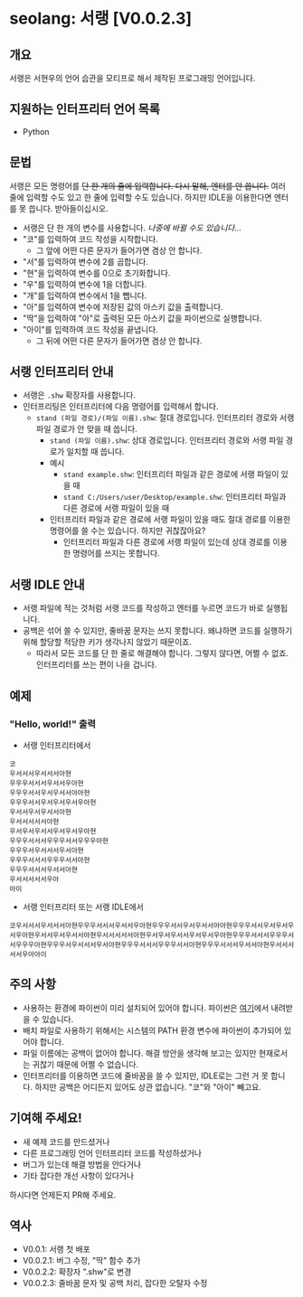 # seolang: 서랭 [V0.0.2.3]

## 개요
서랭은 서현우의 언어 습관을 모티프로 해서 제작된 프로그래밍 언어입니다.

## 지원하는 인터프리터 언어 목록
* Python

## 문법
서랭은 모든 명령어를 ~~단 한 개의 줄에 입력합니다. 다시 말해, 엔터를 안 씁니다.~~ 여러 줄에 입력할 수도 있고 한 줄에 입력할 수도 있습니다. 하지만 IDLE을 이용한다면 엔터를 못 씁니다. 받아들이십시오.
* 서랭은 단 한 개의 변수를 사용합니다. _나중에 바뀔 수도 있습니다..._
* "코"를 입력하여 코드 작성을 시작합니다.
  * 그 앞에 어떤 다른 문자가 들어가면 겸상 안 합니다.
* "서"를 입력하여 변수에 2를 곱합니다.
* "현"을 입력하여 변수를 0으로 초기화합니다.
* "우"를 입력하여 변수에 1을 더합니다.
* "개"를 입력하여 변수에서 1을 뺍니다.
* "아"를 입력하여 변수에 저장된 값의 아스키 값을 출력합니다.
* "딱"을 입력하여 "아"로 출력된 모든 아스키 값을 파이썬으로 실행합니다.
* "아이"를 입력하여 코드 작성을 끝냅니다.
  * 그 뒤에 어떤 다른 문자가 들어가면 겸상 안 합니다.

## 서랭 인터프리터 안내
* 서랭은 `.shw` 확장자를 사용합니다.
* 인터프리팅은 인터프리터에 다음 명령어를 입력해서 합니다.
  * `stand (파일 경로)/(파일 이름).shw`: 절대 경로입니다. 인터프리터 경로와 서랭 파일 경로가 안 맞을 때 씁니다.
    * `stand (파일 이름).shw`: 상대 경로입니다. 인터프리터 경로와 서랭 파일 경로가 일치할 때 씁니다.
    * 예시
      * `stand example.shw`: 인터프리터 파일과 같은 경로에 서랭 파일이 있을 때
      * `stand C:/Users/user/Desktop/example.shw`: 인터프리터 파일과 다른 경로에 서랭 파일이 있을 때
    * 인터프리터 파일과 같은 경로에 서랭 파일이 있을 때도 절대 경로를 이용한 명령어를 쓸 수는 있습니다. 하지만 귀찮잖아요?
      * 인터프리터 파일과 다른 경로에 서랭 파일이 있는데 상대 경로를 이용한 명령어를 쓰지는 못합니다. 

## 서랭 IDLE 안내
* 서랭 파일에 적는 것처럼 서랭 코드를 작성하고 엔터를 누르면 코드가 바로 실행됩니다.
* 공백은 섞어 쓸 수 있지만, 줄바꿈 문자는 쓰지 못합니다. 왜냐하면 코드를 실행하기 위해 할당할 적당한 키가 생각나지 않았기 때문이죠.
  * 따라서 모든 코드를 단 한 줄로 해결해야 합니다. 그렇지 않다면, 어쩔 수 없죠. 인터프리터를 쓰는 편이 나을 겁니다.

## 예제

### "Hello, world!" 출력
* 서랭 인터프리터에서
```
코
우서서서우서서서아현
우우우서서서우서서우아현
우우우서서우서우서서아아현
우우우서서우서우서우서우아현
우서서우서우서서아현
우서서서서서아현
우서우서우서서우서우서우아현
우우우서서서우우우서서우우우아현
우우우서우서서서우서아현
우우우서서서우우우서서아현
우우우서서서우서서아현
우서서서서서우아
아이
```

* 서랭 인터프리터 또는 서랭 IDLE에서
```
코우서서서우서서서아현우우우서서서우서서우아현우우우서서우서우서서아아현우우우서서우서우서우서우아현우서서우서우서서아현우서서서서서아현우서우서우서서우서우서우아현우우우서서서우우우서서우우우아현우우우서우서서서우서아현우우우서서서우우우서서아현우우우서서서우서서아현우서서서서서우아아이
```

## 주의 사항
* 사용하는 환경에 파이썬이 미리 설치되어 있어야 합니다. 파이썬은 [여기](https://www.python.org/)에서 내려받을 수 있습니다.
* 배치 파일로 사용하기 위해서는 시스템의 PATH 환경 변수에 파이썬이 추가되어 있어야 합니다.
* 파일 이름에는 공백이 없어야 합니다. 해결 방안을 생각해 보고는 있지만 현재로서는 귀찮기 때문에 어쩔 수 없습니다.
* 인터프리터를 이용하면 코드에 줄바꿈을 쓸 수 있지만, IDLE로는 그런 거 못 합니다. 하지만 공백은 어디든지 있어도 상관 없습니다. "코"와 "아이" 빼고요.

## 기여해 주세요!
* 새 예제 코드를 만드셨거나
* 다른 프로그래밍 언어 인터프리터 코드를 작성하셨거나
* 버그가 있는데 해결 방법을 안다거나
* 기타 잡다한 개선 사항이 있다거나  

하시다면 언제든지 PR해 주세요.

## 역사
* V0.0.1: 서랭 첫 배포
* V0.0.2.1: 버그 수정, "딱" 함수 추가
* V0.0.2.2: 확장자 ".shw"로 변경
* V0.0.2.3: 줄바꿈 문자 및 공백 처리, 잡다한 오탈자 수정
